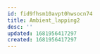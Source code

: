```yaml
---
id: fid9fhsm10avpt0hwsocn74
title: Ambient_lapping2
desc: ''
updated: 1681956417297
created: 1681956417297
---
```

